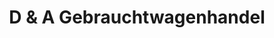 ---
title: "D & A Gebrauchtwagenhandel"
url: /essen/d-und-a-gebrauchtwagenhandel/
shop: Autohaus
---